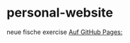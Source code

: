# personal-website
neue fische exercise
[Auf GitHub Pages:](https://karstenlenz.github.io/personal-website/)
